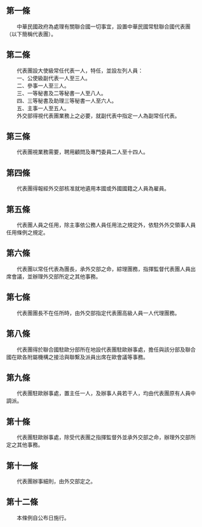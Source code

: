 第一條 
-------
　　中華民國政府為處理有關聯合國一切事宜，設置中華民國常駐聯合國代表團（以下簡稱代表團）。  


第二條 
-------
　　代表團設大使級常任代表一人，特任，並設左列人員：  
　　一、公使級副代表一人至三人。  
　　二、參事一人至三人。  
　　三、一等秘書及二等秘書一人至八人。  
　　四、三等秘書及助理三等秘書一人至六人。  
　　五、主事一人至五人。  
　　外交部得視代表團業務上之必要，就副代表中指定一人為副常任代表。  


第三條 
-------
　　代表團視業務需要，聘用顧問及專門委員二人至十四人。  


第四條 
-------
　　代表團得報經外交部核准就地遴用本國或外國國籍之人員為雇員。  


第五條 
-------
　　代表團人員之任用，除主事依公務人員任用法之規定外，依駐外外交領事人員任用條例之規定。  


第六條 
-------
　　代表團以常任代表為團長，承外交部之命，綜理團務，指揮監督代表團人員出席會議，並辦理外交部所定之其他事務。  


第七條 
-------
　　代表團團長不在任所時，由外交部指定代表團高級人員一人代理團務。  


第八條 
-------
　　代表團得於聯合國駐歐分部所在地設代表團駐歐辦事處，擔任與該分部及聯合國在歐各附屬機構之接洽與聯繫及派員出席在歐會議等事務。  


第九條 
-------
　　代表團駐歐辦事處，置主任一人，及辦事人員若干人，均由代表團原有人員中調派。  


第十條 
-------
　　代表團駐歐辦事處，除受代表團之指揮監督外並承外交部之命，辦理外交部所定之其他事務。  


第十一條 
---------
　　代表團辦事細則，由外交部定之。  


第十二條 
---------
　　本條例自公布日施行。